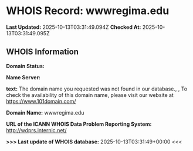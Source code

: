 # WHOIS Record: wwwregima.edu

**Last Updated:** 2025-10-13T03:31:49.094Z
**Checked At:** 2025-10-13T03:31:49.095Z

## WHOIS Information

**Domain Status:** 

**Name Server:** 

**text:** The domain name you requested was not found in our database., , To check the availability of this domain name, please visit our website at https://www.101domain.com/

**Domain Name:** wwwregima.edu

**URL of the ICANN WHOIS Data Problem Reporting System:** http://wdprs.internic.net/

**>>> Last update of WHOIS database:** 2025-10-13T03:31:49+00:00 <<<

